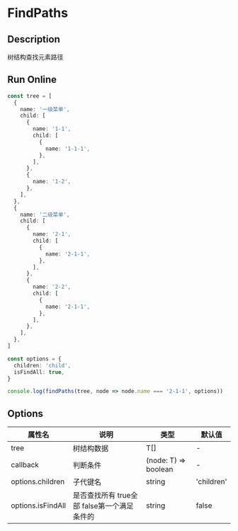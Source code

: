 # FindPaths

## Description
树结构查找元素路径

## Run Online

<RunCode :language="ts" :dependency="`
function findPaths<T>(tree: T[], callback: (node: T) => boolean, options?: {
  children?: string
  isFindAll?: boolean
}): Array<T[]> {
  const tOption = Object.assign({
    children: 'children',
    isFindAll: false,
  }, options || {})
  const { children, isFindAll } = tOption
  const list: T[] = [...tree]
  const path: T[] = []
  const paths: Array<T[]> = []
  const records: Set<T> = new Set()
  while (list.length) {
    const node: T = list[0]
    if (records.has(node)) {
      path.pop()
      list.shift()
    }
    else {
      records.add(node);
      (node as any)[children] && list.unshift(...(node as any)[children])
      path.push(node)
      if (callback(node)) {
        paths.push([...path])
        if (!isFindAll)
          break
      }
    }
  }
  return paths
}`">

```ts
const tree = [
  {
    name: '一级菜单',
    child: [
      {
        name: '1-1',
        child: [
          {
            name: '1-1-1',
          },
        ],
      },
      {
        name: '1-2',
      },
    ],
  },
  {
    name: '二级菜单',
    child: [
      {
        name: '2-1',
        child: [
          {
            name: '2-1-1',
          },
        ],
      },
      {
        name: '2-2',
        child: [
          {
            name: '2-1-1',
          },
        ],
      },
    ],
  },
]

const options = {
  children: 'child',
  isFindAll: true,
}

console.log(findPaths(tree, node => node.name === '2-1-1', options))
```

</RunCode>

## Options

<div class="utils-table">

| 属性名 | 说明 | 类型 | 默认值 |
| --- | --- | --- | --- |
| tree | 树结构数据 | T[] | - |
| callback | 判断条件 | (node: T) => boolean | - |
| options.children | 子代键名 | string | 'children' |
| options.isFindAll | 是否查找所有 true全部 false第一个满足条件的 | string | false |

</div>